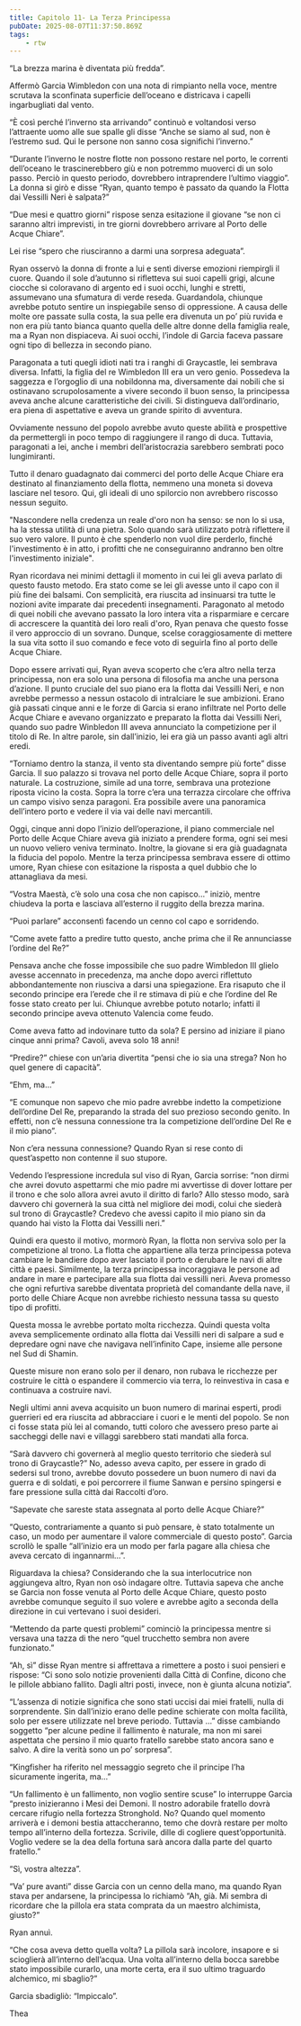 ```yaml
---
title: Capitolo 11- La Terza Principessa
pubDate: 2025-08-07T11:37:50.869Z
tags:
    - rtw
---
```



“La brezza marina è diventata più fredda”.


Affermò Garcia Wimbledon con una nota di rimpianto nella voce, mentre scrutava la sconfinata superficie dell’oceano e districava i capelli ingarbugliati dal vento.


“È così perché l’inverno sta arrivando” continuò e voltandosi verso l’attraente uomo alle sue spalle gli disse “Anche se siamo al sud, non è l’estremo sud. Qui le persone non sanno cosa significhi l’inverno.”


“Durante l’inverno le nostre flotte non possono restare nel porto, le correnti dell’oceano le trascinerebbero giù e non potremmo muoverci di un solo passo. Perciò in questo periodo, dovrebbero intraprendere l’ultimo viaggio”. La donna si girò e disse “Ryan, quanto tempo è passato da quando la Flotta dai Vessilli Neri è salpata?”


“Due mesi e quattro giorni” rispose senza esitazione il giovane “se non ci saranno altri imprevisti, in tre giorni dovrebbero arrivare al Porto delle Acque Chiare”.


Lei rise “spero che riusciranno a darmi una sorpresa adeguata”.


Ryan osservò la donna di fronte a lui e sentì diverse emozioni riempirgli il cuore. Quando il sole d’autunno si rifletteva sui suoi capelli grigi, alcune ciocche si coloravano di argento ed i suoi occhi, lunghi e stretti, assumevano una sfumatura di verde reseda. Guardandola, chiunque avrebbe potuto sentire un inspiegabile senso di oppressione. A causa delle molte ore passate sulla costa, la sua pelle era divenuta un po’ più ruvida e non era più tanto bianca quanto quella delle altre donne della famiglia reale, ma a Ryan non dispiaceva. Ai suoi occhi, l’indole di Garcia faceva passare ogni tipo di bellezza in secondo piano.


Paragonata a tuti quegli idioti nati tra i ranghi di Graycastle, lei sembrava diversa. Infatti, la figlia del re Wimbledon III era un vero genio. Possedeva la saggezza e l’orgoglio di una nobildonna ma, diversamente dai nobili che si ostinavano scrupolosamente a vivere secondo il buon senso, la principessa aveva anche alcune caratteristiche dei civili. Si distingueva dall’ordinario, era piena di aspettative e aveva un grande spirito di avventura.


Ovviamente nessuno del popolo avrebbe avuto queste abilità e prospettive da permettergli in poco tempo di raggiungere il rango di duca. Tuttavia, paragonati a lei, anche i membri dell’aristocrazia sarebbero sembrati poco lungimiranti.


Tutto il denaro guadagnato dai commerci del porto delle Acque Chiare era destinato al finanziamento della flotta, nemmeno una moneta si doveva lasciare nel tesoro. Qui, gli ideali di uno spilorcio non avrebbero riscosso nessun seguito.


"Nascondere nella credenza un reale d'oro non ha senso: se non lo si usa, ha la stessa utilità di una pietra. Solo quando sarà utilizzato potrà riflettere il suo vero valore. Il punto è che spenderlo non vuol dire perderlo, finché l'investimento è in atto, i profitti che ne conseguiranno andranno ben oltre l'investimento iniziale".


Ryan ricordava nei minimi dettagli il momento in cui lei gli aveva parlato di questo fausto metodo. Era stato come se lei gli avesse unto il capo con il più fine dei balsami. Con semplicità, era riuscita ad insinuarsi tra tutte le nozioni avite imparate dai precedenti insegnamenti. Paragonato al metodo di quei nobili che avevano passato la loro intera vita a risparmiare e cercare di accrescere la quantità dei loro reali d'oro, Ryan penava che questo fosse il vero approccio di un sovrano. Dunque, scelse coraggiosamente di mettere la sua vita sotto il suo comando e fece voto di seguirla fino al porto delle Acque Chiare.


Dopo essere arrivati qui, Ryan aveva scoperto che c’era altro nella terza principessa, non era solo una persona di filosofia ma anche una persona d’azione. Il punto cruciale del suo piano era la flotta dai Vessilli Neri, e non avrebbe permesso a nessun ostacolo di intralciare le sue ambizioni. Erano già passati cinque anni e le forze di Garcia si erano infiltrate nel Porto delle Acque Chiare e avevano organizzato e preparato la flotta dai Vessilli Neri, quando suo padre Winbledon III aveva annunciato la competizione per il titolo di Re. In altre parole, sin dall’inizio, lei era già un passo avanti agli altri eredi.


“Torniamo dentro la stanza, il vento sta diventando sempre più forte” disse Garcia. Il suo palazzo si trovava nel porto delle Acque Chiare, sopra il porto naturale. La costruzione, simile ad una torre, sembrava una protezione riposta vicino la costa. Sopra la torre c’era una terrazza circolare che offriva un campo visivo senza paragoni. Era possibile avere una panoramica dell’intero porto e vedere il via vai delle navi mercantili.


Oggi, cinque anni dopo l’inizio dell’operazione, il piano commerciale nel Porto delle Acque Chiare aveva già iniziato a prendere forma, ogni sei mesi un nuovo veliero veniva terminato. Inoltre, la giovane si era già guadagnata la fiducia del popolo. Mentre la terza principessa sembrava essere di ottimo umore, Ryan chiese con esitazione la risposta a quel dubbio che lo attanagliava da mesi.


“Vostra Maestà, c’è solo una cosa che non capisco…” iniziò, mentre chiudeva la porta e lasciava all’esterno il ruggito della brezza marina.


“Puoi parlare” acconsentì facendo un cenno col capo e sorridendo.


“Come avete fatto a predire tutto questo, anche prima che il Re annunciasse l’ordine del Re?”


Pensava anche che fosse impossibile che suo padre Wimbledon III glielo avesse accennato in precedenza, ma anche dopo averci riflettuto abbondantemente non riusciva a darsi una spiegazione. Era risaputo che il secondo principe era l’erede che il re stimava di più e che l’ordine del Re fosse stato creato per lui. Chiunque avrebbe potuto notarlo; infatti il secondo principe aveva ottenuto Valencia come feudo.


Come aveva fatto ad indovinare tutto da sola? E persino ad iniziare il piano cinque anni prima? Cavoli, aveva solo 18 anni!


“Predire?” chiese con un’aria divertita “pensi che io sia una strega? Non ho quel genere di capacità”.


“Ehm, ma…”


“E comunque non sapevo che mio padre avrebbe indetto la competizione dell’ordine Del Re, preparando la strada del suo prezioso secondo genito. In effetti, non c’è nessuna connessione tra la competizione dell’ordine Del Re e il mio piano”.


Non c’era nessuna connessione? Quando Ryan si rese conto di quest’aspetto non contenne il suo stupore.


Vedendo l’espressione incredula sul viso di Ryan, Garcia sorrise: “non dirmi che avrei dovuto aspettarmi che mio padre mi avvertisse di dover lottare per il trono e che solo allora avrei avuto il diritto di farlo? Allo stesso modo, sarà davvero chi governerà la sua città nel migliore dei modi, colui che siederà sul trono di Graycastle? Credevo che avessi capito il mio piano sin da quando hai visto la Flotta dai Vessilli neri.”


Quindi era questo il motivo, mormorò Ryan, la flotta non serviva solo per la competizione al trono. La flotta che appartiene alla terza principessa poteva cambiare le bandiere dopo aver lasciato il porto e derubare le navi di altre città e paesi. Similmente, la terza principessa incoraggiava le persone ad andare in mare e partecipare alla sua flotta dai vessilli neri. Aveva promesso che ogni refurtiva sarebbe diventata proprietà del comandante della nave, il porto delle Chiare Acque non avrebbe richiesto nessuna tassa su questo tipo di profitti.


Questa mossa le avrebbe portato molta ricchezza. Quindi questa volta aveva semplicemente ordinato alla flotta dai Vessilli neri di salpare a sud e depredare ogni nave che navigava nell’infinito Cape, insieme alle persone nel Sud di Shamin.


Queste misure non erano solo per il denaro, non rubava le ricchezze per costruire le città o espandere il commercio via terra, lo reinvestiva in casa e continuava a costruire navi.


Negli ultimi anni aveva acquisito un buon numero di marinai esperti, prodi guerrieri ed era riuscita ad abbracciare i cuori e le menti del popolo. Se non ci fosse stata più lei al comando, tutti coloro che avessero preso parte ai saccheggi delle navi e villaggi sarebbero stati mandati alla forca.


“Sarà davvero chi governerà al meglio questo territorio che siederà sul trono di Graycastle?” No, adesso aveva capito, per essere in grado di sedersi sul trono, avrebbe dovuto possedere un buon numero di navi da guerra e di soldati, e poi percorrere il fiume Sanwan e persino spingersi e fare pressione sulla città dai Raccolti d’oro.


“Sapevate che sareste stata assegnata al porto delle Acque Chiare?”


“Questo, contrariamente a quanto si può pensare, è stato totalmente un caso, un modo per aumentare il valore commerciale di questo posto”. Garcia scrollò le spalle “all’inizio era un modo per farla pagare alla chiesa che aveva cercato di ingannarmi…”.


Riguardava la chiesa? Considerando che la sua interlocutrice non aggiungeva altro, Ryan non osò indagare oltre. Tuttavia sapeva che anche se Garcia non fosse venuta al Porto delle Acque Chiare, questo posto avrebbe comunque seguito il suo volere e avrebbe agito a seconda della direzione in cui vertevano i suoi desideri.


“Mettendo da parte questi problemi” cominciò la principessa mentre si versava una tazza di the nero “quel trucchetto sembra non avere funzionato.”


“Ah, sì” disse Ryan mentre si affrettava a rimettere a posto i suoi pensieri e rispose: “Ci sono solo notizie provenienti dalla Città di Confine, dicono che le pillole abbiano fallito. Dagli altri posti, invece, non è giunta alcuna notizia”.


“L’assenza di notizie significa che sono stati uccisi dai miei fratelli, nulla di sorprendente. Sin dall’inizio erano delle pedine schierate con molta facilità, solo per essere utilizzate nel breve periodo. Tuttavia …” disse cambiando soggetto “per alcune pedine il fallimento è naturale, ma non mi sarei aspettata che persino il mio quarto fratello sarebbe stato ancora sano e salvo. A dire la verità sono un po’ sorpresa”.


“Kingfisher ha riferito nel messaggio segreto che il principe l’ha sicuramente ingerita, ma…”


“Un fallimento è un fallimento, non voglio sentire scuse” lo interruppe Garcia “presto inizieranno i Mesi dei Demoni. Il nostro adorabile fratello dovrà cercare rifugio nella fortezza Stronghold. No? Quando quel momento arriverà e i demoni bestia attaccheranno, temo che dovrà restare per molto tempo all’interno della fortezza. Scrivile, dille di cogliere quest’opportunità. Voglio vedere se la dea della fortuna sarà ancora dalla parte del quarto fratello.”


“Sì, vostra altezza”.


“Va’ pure avanti” disse Garcia con un cenno della mano, ma quando Ryan stava per andarsene, la principessa lo richiamò “Ah, già. Mi sembra di ricordare che la pillola era stata comprata da un maestro alchimista, giusto?”


Ryan annuì.


“Che cosa aveva detto quella volta? La pillola sarà incolore, insapore e si scioglierà all’interno dell’acqua. Una volta all’interno della bocca sarebbe stato impossibile curarlo, una morte certa, era il suo ultimo traguardo alchemico, mi sbaglio?”


Garcia sbadigliò: “Impiccalo”.






Thea
                                


                                



